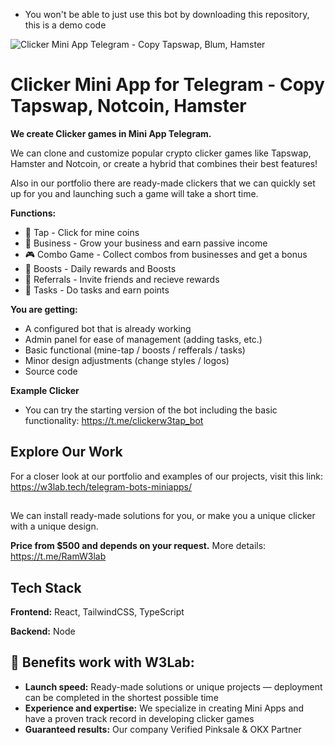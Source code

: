 
- You won't be able to just use this bot by downloading this repository, this is a demo code

![Clicker Mini App Telegram - Copy Tapswap, Blum, Hamster](https://i.imgur.com/YCWo7vt.png)


# Clicker Mini App for Telegram - Copy Tapswap, Notcoin, Hamster

**We create Clicker games in Mini App Telegram.**

We can clone and customize popular crypto clicker games like Tapswap, Hamster and Notcoin, or create a hybrid that combines their best features!

Also in our portfolio there are ready-made clickers that we can quickly set up for you and launching such a game will take a short time.

**Functions:**
- 🤘 Tap - Click for mine coins
- 💼 Business - Grow your business and earn passive income
- 🎮 Combo Game - Collect combos from businesses and get a bonus
- 🚀 Boosts - Daily rewards and Boosts
- 🤝 Referrals - Invite friends and recieve rewards
- 📝 Tasks - Do tasks and earn points

**You are getting:**

- A configured bot that is already working
- Admin panel for ease of management (adding tasks, etc.)
- Basic functional (mine-tap / boosts / refferals / tasks)
- Minor design adjustments (change styles / logos) 
- Source code

**Example Clicker**

- You can try the starting version of the bot including the basic functionality: https://t.me/clickerw3tap_bot

## Explore Our Work

For a closer look at our portfolio and examples of our projects, visit this link: https://w3lab.tech/telegram-bots-miniapps/

##

We can install ready-made solutions for you, or make you a unique clicker with a unique design.

**Price from $500 and depends on your request.** More details: https://t.me/RamW3lab
## Tech Stack

**Frontend:** React, TailwindCSS, TypeScript

**Backend:** Node


## 💎 Benefits work with W3Lab:

- **Launch speed:** Ready-made solutions or unique projects — deployment can be completed in the shortest possible time
- **Experience and expertise:** We specialize in creating Mini Apps and have a proven track record in developing clicker games
- **Guaranteed results:** Our company Verified Pinksale & OKX Partner
